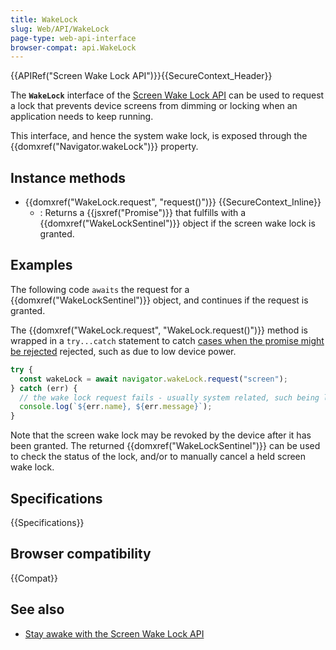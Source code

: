 ```yaml
---
title: WakeLock
slug: Web/API/WakeLock
page-type: web-api-interface
browser-compat: api.WakeLock
---
```


{{APIRef("Screen Wake Lock API")}}{{SecureContext_Header}}

The **`WakeLock`** interface of the [Screen Wake Lock API](/en-US/docs/Web/API/Screen_Wake_Lock_API) can be used to request a lock that prevents device screens from dimming or locking when an application needs to keep running.

This interface, and hence the system wake lock, is exposed through the {{domxref("Navigator.wakeLock")}} property.

## Instance methods

- {{domxref("WakeLock.request", "request()")}} {{SecureContext_Inline}}
  - : Returns a {{jsxref("Promise")}} that fulfills with a {{domxref("WakeLockSentinel")}} object if the screen wake lock is granted.

## Examples

The following code `awaits` the request for a {{domxref("WakeLockSentinel")}} object, and continues if the request is granted.

The {{domxref("WakeLock.request", "WakeLock.request()")}} method is wrapped in a `try...catch` statement to catch [cases when the promise might be rejected](/en-US/docs/Web/API/WakeLock/request#exceptions) rejected, such as due to low device power.

```js
try {
  const wakeLock = await navigator.wakeLock.request("screen");
} catch (err) {
  // the wake lock request fails - usually system related, such being low on battery
  console.log(`${err.name}, ${err.message}`);
}
```

Note that the screen wake lock may be revoked by the device after it has been granted.
The returned {{domxref("WakeLockSentinel")}} can be used to check the status of the lock, and/or to manually cancel a held screen wake lock.

## Specifications

{{Specifications}}

## Browser compatibility

{{Compat}}

## See also

- [Stay awake with the Screen Wake Lock API](https://developer.chrome.com/docs/capabilities/web-apis/wake-lock/)
